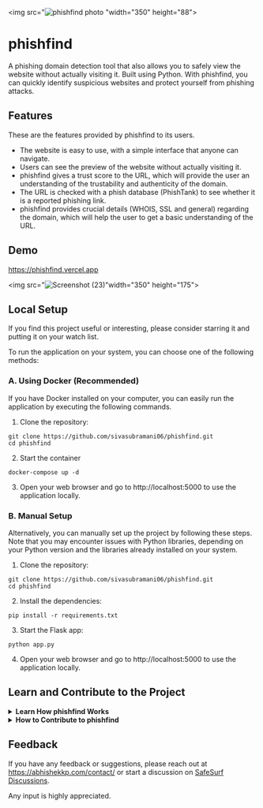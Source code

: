 
<img src="![phishfind photo](https://github.com/sivasubramani06/phishfind/assets/162475908/6026d625-f3ed-49f3-91b9-88ba714641ff) "width="350" height="88">


# phishfind

A phishing domain detection tool that also allows you to safely view the website without actually visiting it. Built using Python. With phishfind, you can quickly identify suspicious websites and protect yourself from phishing attacks.


## Features

These are the features provided by phishfind to its users.
- The website is easy to use, with a simple interface that anyone can navigate.
- Users can see the preview of the website without actually visiting it.
- phishfind gives a trust score to the URL, which will provide the user an understanding of the trustability and authenticity of the domain.
- The URL is checked with a phish database (PhishTank) to see whether it is a reported phishing link.
- phishfind provides crucial details (WHOIS, SSL and general) regarding the domain, which will help the user to get a basic understanding of the URL.

## Demo

https://phishfind.vercel.app

<img src="![Screenshot (23)](https://github.com/sivasubramani06/phishfind/assets/162475908/74d4b746-a3c0-47f1-a9dd-da44cfd7f054)"width="350" height="175">
<br>

## Local Setup
If you find this project useful or interesting, please consider starring it and putting it on your watch list.

To run the application on your system, you can choose one of the following methods:

### A. Using Docker (Recommended)
If you have Docker installed on your computer, you can easily run the application by executing the following commands.

1. Clone the repository: 

```shell
git clone https://github.com/sivasubramani06/phishfind.git
cd phishfind
```

2. Start the container
```shell
docker-compose up -d
```

3. Open your web browser and go to http://localhost:5000 to use the application locally.

### B. Manual Setup
Alternatively, you can manually set up the project by following these steps. Note that you may encounter issues with Python libraries, depending on your Python version and the libraries already installed on your system.

1. Clone the repository: 

```shell
git clone https://github.com/sivasubramani06/phishfind.git
cd phishfind
```

2. Install the dependencies: 

```shell
pip install -r requirements.txt
```

3. Start the Flask app: 

```shell
python app.py
```

4. Open your web browser and go to http://localhost:5000 to use the application locally.


## Learn and Contribute to the Project
  
  <details>
  <summary> <b> Learn How phishfind Works </b> </summary>

  ### Project Functionality Overview

This section explains the functionality and inner workings of the project, detailing its key components and processes.

### API Endpoints 
- `/`: Homepage of the application where users can input a URL to assess its safety.
- `/preview`: Endpoint to view a preview of the website within phishfind.
- `/source-code`: Endpoint to view the source code of a website.

[Detailed code documentaion of phishfind](README-HOW-phishfind-WORKS.md)



</details>

<details>
  <summary> <b> How to Contribute to phishfind </b> </summary>

### Contributing Guidelines
Contributions are always welcome. If you find this project useful or interesting, please consider starring it and putting it on your watch list. If you want to contribute to the project, here's how you can do it:

1. Fork the repository to your GitHub account
2. Clone the forked repository to your local machine: 

```shell
git clone https://github.com/yourusername/SafeSurf.git
```

3. Create a new branch for your changes:

```shell
git checkout -b name-of-your-branch
```

4. Make your changes to the code
5. Commit your changes: 

```shell
git commit -m "your commit message"
```

6. Push your changes to your forked repository: 

```shell
git push origin name-of-your-branch
```

7. Create a pull request from your forked repository to the main repository
8. Wait for your changes to be reviewed and merged
   
   </details>


## Feedback

If you have any feedback or suggestions, please reach out at https://abhishekkp.com/contact/ or start a discussion on [SafeSurf Discussions](https://github.com/abhizaik/SafeSurf/discussions).

Any input is highly appreciated.
